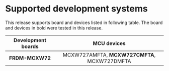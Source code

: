 # Supported development systems

This release supports board and devices listed in following table. The board and devices in bold were tested in this release.

|Development boards|MCU devices|
|:--:              |:--:       |
|**FRDM-MCXW72**|MCXW727AMFTA, **MCXW727CMFTA**, MCXW727DMFTA<br>|
